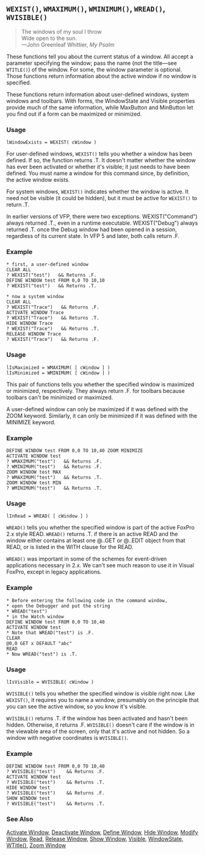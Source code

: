 ## `WEXIST()`, `WMAXIMUM()`, `WMINIMUM()`, `WREAD()`, `WVISIBLE()`

>The windows of my soul I throw<br>
 Wide open to the sun.<br>
 &mdash;John Greenleaf Whittier, *My Psalm*

These functions tell you about the current status of a window. All accept a parameter specifying the window; pass the name (not the title&mdash;see `WTITLE()`) of the window. For some, the window parameter is optional. Those functions return information about the active window if no window is specified.

These functions return information about user-defined windows, system windows and toolbars. With forms, the WindowState and Visible properties provide much of the same information, while MaxButton and MinButton let you find out if a form can be maximized or minimized. 

### Usage

```foxpro
lWindowExists = WEXIST( cWindow )
```

For user-defined windows, `WEXIST()` tells you whether a window has been defined. If so, the function returns .T. It doesn't matter whether the window has ever been activated or whether it's visible; it just needs to have been defined. You must name a window for this command since, by definition, the active window exists.

For system windows, `WEXIST()` indicates whether the window is active. It need not be visible (it could be hidden), but it must be active for `WEXIST()` to return .T.

In earlier versions of VFP, there were two exceptions. WEXIST("Command") always returned .T., even in a runtime executable. WEXIST("Debug") always returned .T. once the Debug window had been opened in a session, regardless of its current state. In VFP 5 and later, both calls return .F.

### Example

```foxpro
* first, a user-defined window
CLEAR ALL
? WEXIST("test")   && Returns .F.
DEFINE WINDOW test FROM 0,0 TO 10,10
? WEXIST("test")   && Returns .T.

* now a system window
CLEAR ALL
? WEXIST("Trace")   && Returns .F.
ACTIVATE WINDOW Trace
? WEXIST("Trace")   && Returns .T.
HIDE WINDOW Trace
? WEXIST("Trace")   && Returns .T.
RELEASE WINDOW Trace
? WEXIST("Trace")   && Returns .F.
```
### Usage

```foxpro
lIsMaximized = WMAXIMUM( [ cWindow ] )
lIsMinimized = WMINIMUM( [ cWindow ] )
```

This pair of functions tells you whether the specified window is maximized or minimized, respectively. They always return .F. for toolbars because toolbars can't be minimized or maximized.

A user-defined window can only be maximized if it was defined with the ZOOM keyword. Similarly, it can only be minimized if it was defined with the MINIMIZE keyword. 

### Example

```foxpro
DEFINE WINDOW test FROM 0,0 TO 10,40 ZOOM MINIMIZE
ACTIVATE WINDOW test
? WMAXIMUM("test")   && Returns .F.
? WMINIMUM("test")   && Returns .F.
ZOOM WINDOW test MAX
? WMAXIMUM("test")   && Returns .T.
ZOOM WINDOW test MIN
? WMINIMUM("test")   && Returns .T.
```
### Usage

```foxpro
lInRead = WREAD( [ cWindow ] )
```

`WREAD()` tells you whether the specified window is part of the active FoxPro 2.x style READ. `WREAD()` returns .T. if there is an active READ and the window either contains at least one @..GET or @..EDIT object from that READ, or is listed in the WITH clause for the READ.

`WREAD()` was important in some of the schemes for event-driven applications necessary in 2.x. We can't see much reason to use it in Visual FoxPro, except in legacy applications.

### Example

```foxpro
* Before entering the following code in the command window,
* open the Debugger and put the string
* WREAD("test")
* in the Watch window
DEFINE WINDOW test FROM 0,0 TO 10,40
ACTIVATE WINDOW test
* Note that WREAD("test") is .F.
CLEAR
@0,0 GET x DEFAULT "abc"
READ
* Now WREAD("test") is .T.
```
### Usage

```foxpro
lIsVisible = WVISIBLE( cWindow )
```

`WVISIBLE()` tells you whether the specified window is visible right now. Like `WEXIST()`, it requires you to name a window, presumably on the principle that you can see the active window, so you know it's visible.

`WVISIBLE()` returns .T. if the window has been activated and hasn't been hidden. Otherwise, it returns .F. `WVISIBLE()` doesn't care if the window is in the viewable area of the screen, only that it's active and not hidden. So a window with negative coordinates is `WVISIBLE()`.

### Example

```foxpro
DEFINE WINDOW test FROM 0,0 TO 10,40
? WVISIBLE("test")    && Returns .F.
ACTIVATE WINDOW test
? WVISIBLE("test")    && Returns .T.
HIDE WINDOW test
? WVISIBLE("test")    && Returns .F.
SHOW WINDOW test
? WVISIBLE("test")    && Returns .T.
```
### See Also

[Activate Window](s4g257.md), [Deactivate Window](s4g257.md), [Define Window](s4g257.md), [Hide Window](s4g257.md), [Modify Window](s4g257.md), [Read](s4g184.md), [Release Window](s4g257.md), [Show Window](s4g257.md), [Visible](s4g631.md), [WindowState](s4g633.md), [WTitle()](s4g259.md), [Zoom Window](s4g190.md)